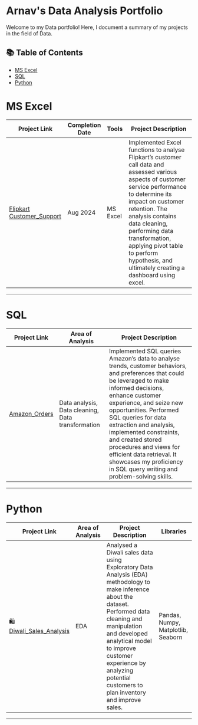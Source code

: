 # Arnav's Data Analysis Portfolio

Welcome to my Data portfolio! Here, I document a summary of my projects in the field of Data. 

## 📚 Table of Contents
- [MS Excel](#microsoft-excel)
- [SQL](#sql)
- [Python](#python)

# MS Excel

| Project Link | Completion Date | Tools | Project Description | 
|---|---|---|---|
| [Flipkart Customer_Support](https://github.com/debug38/MS-Excel-Project) | Aug 2024 | MS Excel | Implemented Excel functions to analyse Flipkart’s customer call data and assessed various aspects of customer service performance to determine its impact on customer retention. The analysis contains data cleaning, performing data transformation, applying pivot table to perform hypothesis, and ultimately creating a dashboard using excel. |

***

# SQL

| Project Link | Area of Analysis | Project Description | 
|---|---|---|
| [Amazon_Orders](https://github.com/debug38/SQL-Project) | Data analysis, Data cleaning, Data transformation | Implemented SQL queries Amazon’s data to analyse trends, customer behaviors, and preferences that could be leveraged to make informed decisions, enhance customer experience, and seize new opportunities. Performed SQL queries for data extraction and analysis, implemented constraints, and created stored procedures and views for efficient data retrieval. It showcases my proficiency in SQL query writing and problem-solving skills. | 

***

# Python

| Project Link | Area of Analysis | Project Description | Libraries |    
|---|---|---|---|
| 🛍 [Diwali_Sales_Analysis](https://github.com/debug38/Diwali-Sales-Analysis) | EDA |Analysed a Diwali sales data using Exploratory Data Analysis (EDA) methodology to make inference about the dataset. Performed data cleaning and manipulation and developed analytical model to improve customer experience by analyzing potential customers to plan inventory and improve sales. | Pandas, Numpy, Matplotlib, Seaborn |

***
